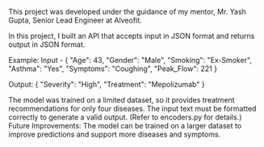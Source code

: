 This project was developed under the guidance of my mentor, Mr. Yash Gupta, Senior Lead Engineer at Alveofit.

In this project, I built an API that accepts input in JSON format and returns output in JSON format.

Example:
Input - 
{
  "Age": 43,
  "Gender": "Male",
  "Smoking": "Ex-Smoker",
  "Asthma": "Yes",
  "Symptoms": "Coughing",
  "Peak_Flow": 221
}

Output:
{
  "Severity": "High",
  "Treatment": "Mepolizumab"
}

The model was trained on a limited dataset, so it provides treatment recommendations for only four diseases.
The input text must be formatted correctly to generate a valid output. (Refer to encoders.py for details.)
Future Improvements: The model can be trained on a larger dataset to improve predictions and support more diseases and symptoms.
